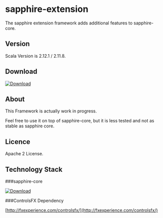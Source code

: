 sapphire-extension
================

The sapphire extension framework adds additional features to sapphire-core.

## Version

Scala Version is 2.12.1 / 2.11.8.

## Download

[ ![Download](https://api.bintray.com/packages/sfxcode/maven/sapphire-extension/images/download.svg) ](https://bintray.com/sfxcode/maven/sapphire-extension/_latestVersion)


## About

This Framework is actually work in progress.

Feel free to use it on top of sapphire-core, but it is less tested and not as stable as sapphire core.

## Licence

Apache 2 License.

## Technology Stack

###sapphire-core


[ ![Download](https://api.bintray.com/packages/sfxcode/maven/sapphire-core/images/download.svg) ](https://bintray.com/sfxcode/maven/sapphire-core/_latestVersion)


###ControlsFX Dependency

[http://fxexperience.com/controlsfx/](http://fxexperience.com/controlsfx/)


